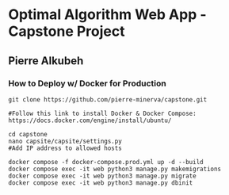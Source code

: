 # Optimal Algorithm Web App - Capstone Project
## Pierre Alkubeh

### How to Deploy w/ Docker for Production
```
git clone https://github.com/pierre-minerva/capstone.git

#Follow this link to install Docker & Docker Compose: https://docs.docker.com/engine/install/ubuntu/

cd capstone
nano capsite/capsite/settings.py
#Add IP address to allowed hosts

docker compose -f docker-compose.prod.yml up -d --build
docker compose exec -it web python3 manage.py makemigrations
docker compose exec -it web python3 manage.py migrate
docker compose exec -it web python3 manage.py dbinit
```